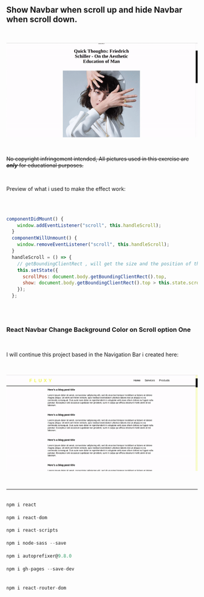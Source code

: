 ## Show Navbar when scroll up and hide Navbar when scroll down.

<br>

[<img src="./src/img/preview.gif">](https://nadiamariduena.github.io/react-hide-show-onscroll/)

<br>

~~No copyright infringement intended, All pictures used in this exercise are **_only_** for educational purposes.~~

<br>

<p>
Preview of what i used to make the effect work:
</p>

<br>

```javascript

componentDidMount() {
    window.addEventListener("scroll", this.handleScroll);
  }
  componentWillUnmount() {
    window.removeEventListener("scroll", this.handleScroll);
  }
  handleScroll = () => {
    // getBoundingClientRect , will get the size and the position of the div, you need it for when the user will scroll: getBoundingClientRect().top > this.state.scrollPos,
    this.setState({
      scrollPos: document.body.getBoundingClientRect().top,
      show: document.body.getBoundingClientRect().top > this.state.scrollPos,
    });
  };
```

<br>
<br>

### React Navbar Change Background Color on Scroll option One

<br>

<p> I will continue this project based in the Navigation Bar i created here:</p>

<br>

[<img src="./src/img/preview-previous.gif">](https://nadiamariduena.github.io/react-navbar-change-onscroll1/)

<br>

<hr>

```javascript

npm i react

npm i react-dom

npm i react-scripts

npm i node-sass --save

npm i autoprefixer@9.8.0

npm i gh-pages --save-dev


npm i react-router-dom
```

